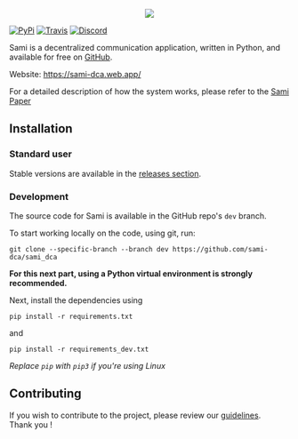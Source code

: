 <p align="center">
    <img src="https://gravatar.com/avatar/3c7bb98e5004a55cd6d0c990bfb6d0c9?s=512" />
</p>

[![PyPi](https://img.shields.io/pypi/v/sami-dca.svg?label=PyPi)](https://pypi.org/project/sami-dca/)
[![Travis](https://img.shields.io/travis/com/sami-dca/sami_dca/?label=Travis%20build)](https://travis-ci.org/github/sami-dca/sami_dca)
[![Discord](https://img.shields.io/discord/777126677795831828.svg?label=Discord)](https://discord.gg/Hcc6YTkpYV)

Sami is a decentralized communication application, written in Python,
and available for free on [GitHub](https://github.com/sami-dca/sami_dca).

Website: https://sami-dca.web.app/

For a detailed description of how the system works,
please refer to the [Sami Paper](https://github.com/sami-dca/sami_dca/blob/master/PAPER.md)

## Installation

### Standard user

Stable versions are available in the [releases section](https://github.com/sami-dca/sami_dca/releases).

### Development

The source code for Sami is available in the GitHub repo's ``dev`` branch.

To start working locally on the code, using git, run:

    git clone --specific-branch --branch dev https://github.com/sami-dca/sami_dca

**For this next part, using a Python virtual environment is strongly recommended.**

Next, install the dependencies using

    pip install -r requirements.txt

and

    pip install -r requirements_dev.txt

*Replace ``pip`` with ``pip3`` if you're using Linux*

## Contributing

If you wish to contribute to the project, 
please review our [guidelines](https://github.com/sami-dca/sami_dca/blob/master/CONTRIBUTING.md). 
\
Thank you !
